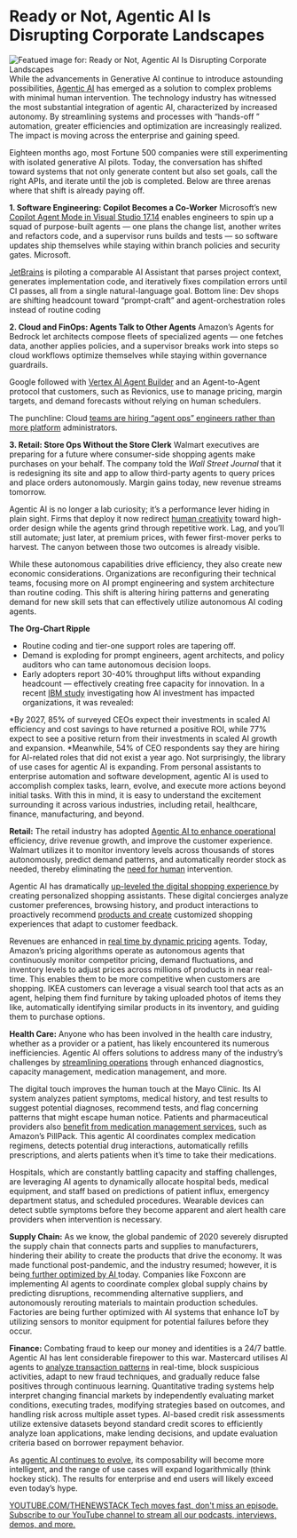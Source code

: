 # Ready or Not, Agentic AI Is Disrupting Corporate Landscapes
![Featued image for: Ready or Not, Agentic AI Is Disrupting Corporate Landscapes](https://cdn.thenewstack.io/media/2025/06/bfbddd72-jonathan-kemper-9jgbrvw8cjo-unsplash-1024x684.jpg)
While the advancements in Generative AI continue to introduce astounding possibilities, [Agentic AI](https://fptsoftware.com/resource-center/blogs/top-5-ai-trends-in-2025) has emerged as a solution to complex problems with minimal human intervention. The technology industry has witnessed the most substantial integration of agentic AI, characterized by increased autonomy. By streamlining systems and processes with “hands-off ” automation, greater efficiencies and optimization are increasingly realized. The impact is moving across the enterprise and gaining speed.

Eighteen months ago, most Fortune 500 companies were still experimenting with isolated generative AI pilots. Today, the conversation has shifted toward systems that not only generate content but also set goals, call the right APIs, and iterate until the job is completed. Below are three arenas where that shift is already paying off.

**1. Software Engineering: Copilot Becomes a Co-Worker**
Microsoft’s new [Copilot Agent Mode in Visual Studio 17.14](https://devblogs.microsoft.com/visualstudio/agent-mode-has-arrived-in-preview-for-visual-studio/) enables engineers to spin up a squad of purpose-built agents — one plans the change list, another writes and refactors code, and a supervisor runs builds and tests — so software updates ship themselves while staying within branch policies and security gates. Microsoft.

[JetBrains](https://www.jetbrains.com/) is piloting a comparable AI Assistant that parses project context, generates implementation code, and iteratively fixes compilation errors until CI passes, all from a single natural-language goal.
Bottom line: Dev shops are shifting headcount toward “prompt-craft” and agent-orchestration roles instead of routine coding

**2. Cloud and FinOps: Agents Talk to Other Agents**
Amazon’s Agents for Bedrock let architects compose fleets of specialized agents — one fetches data, another applies policies, and a supervisor breaks work into steps so cloud workflows optimize themselves while staying within governance guardrails.

Google followed with [Vertex AI Agent Builder](https://cloud.google.com/products/agent-builder?utm_source=google&utm_medium=cpc&utm_campaign=na-US-all-en-dr-bkws-all-all-trial-e-dr-1710134&utm_content=text-ad-none-any-DEV_c-CRE_706196044739-ADGP_Hybrid+%7C+BKWS+-+MIX+%7C+Txt-AI+and+Machine+Learning-Agent+Builder-KWID_43700080502290554-kwd-2327285297755&utm_term=KW_google%20vertex%20ai%20agent%20builder-ST_google+vertex+ai+agent+builder&gad_source=1&gad_campaignid=20363681466&gclid=Cj0KCQjwxJvBBhDuARIsAGUgNfhyoWcOdR-kwuV0EqUh60ZH-y3jzcEkxyHAfDDhwci-oAKA2oFMPOwaAqc-EALw_wcB&gclsrc=aw.ds) and an Agent-to-Agent protocol that customers, such as Revionics, use to manage pricing, margin targets, and demand forecasts without relying on human schedulers.

The punchline: Cloud [teams are hiring “agent ops” engineers rather than more platform](https://thenewstack.io/why-successful-platform-engineering-teams-need-a-product-manager/) administrators.

**3. Retail: Store Ops Without the Store Clerk**
Walmart executives are preparing for a future where consumer-side shopping agents make purchases on your behalf. The company told the *Wall Street Journal* that it is redesigning its site and app to allow third-party agents to query prices and place orders autonomously. Margin gains today, new revenue streams tomorrow.

Agentic AI is no longer a lab curiosity; it’s a performance lever hiding in plain sight. Firms that deploy it now redirect [human creativity](https://thenewstack.io/human-insight-llm-grunt-work-creative-publishing-solution/) toward high-order design while the agents grind through repetitive work. Lag, and you’ll still automate; just later, at premium prices, with fewer first-mover perks to harvest. The canyon between those two outcomes is already visible.

While these autonomous capabilities drive efficiency, they also create new economic considerations. Organizations are reconfiguring their technical teams, focusing more on AI prompt engineering and system architecture than routine coding. This shift is altering hiring patterns and generating demand for new skill sets that can effectively utilize autonomous AI coding agents.

**The Org-Chart Ripple**
- Routine coding and tier-one support roles are tapering off.
- Demand is exploding for prompt engineers, agent architects, and policy auditors who can tame autonomous decision loops.
- Early adopters report 30-40% throughput lifts without expanding headcount — effectively creating free capacity for innovation.
In a recent [IBM study](https://www.ibm.com/thought-leadership/institute-business-value/en-us/c-suite-study/ceo) investigating how AI investment has impacted organizations, it was revealed:

*By 2027, 85% of surveyed CEOs expect their investments in scaled AI efficiency and cost savings to have returned a positive ROI, while 77% expect to see a positive return from their investments in scaled AI growth and expansion. *Meanwhile, 54% of CEO respondents say they are hiring for AI-related roles that did not exist a year ago.
Not surprisingly, the library of use cases for agentic AI is expanding. From personal assistants to enterprise automation and software development, agentic AI is used to accomplish complex tasks, learn, evolve, and execute more actions beyond initial tasks. With this in mind, it is easy to understand the excitement surrounding it across various industries, including retail, healthcare, finance, manufacturing, and beyond.

**Retail:**
The retail industry has adopted [Agentic AI to enhance operational](https://thenewstack.io/revolutionizing-offensive-security-a-new-era-with-agentic-ai/) efficiency, drive revenue growth, and improve the customer experience. Walmart utilizes it to monitor inventory levels across thousands of stores autonomously, predict demand patterns, and automatically reorder stock as needed, thereby eliminating the [need for human](https://thenewstack.io/github-ceo-on-why-well-still-need-human-programmers/) intervention.

Agentic AI has dramatically [up-leveled the digital shopping experience ](https://fpt.ai/use-cases/retail/)by creating personalized shopping assistants. These digital concierges analyze customer preferences, browsing history, and product interactions to proactively recommend [products and create](https://thenewstack.io/optimizing-for-developer-productivity-creates-a-winning-devex/) customized shopping experiences that adapt to customer feedback.

Revenues are enhanced in [real time by dynamic pricing](https://thenewstack.io/battling-the-steep-price-of-storage-for-real-time-analytics/) agents. Today, Amazon’s pricing algorithms operate as autonomous agents that continuously monitor competitor pricing, demand fluctuations, and inventory levels to adjust prices across millions of products in near real-time. This enables them to be more competitive when customers are shopping. IKEA customers can leverage a visual search tool that acts as an agent, helping them find furniture by taking uploaded photos of items they like, automatically identifying similar products in its inventory, and guiding them to purchase options.

**Health Care:**
Anyone who has been involved in the health care industry, whether as a provider or a patient, has likely encountered its numerous inefficiencies. Agentic AI offers solutions to address many of the industry’s challenges by [streamlining operations](https://fptsoftware.com/resource-center/blogs/the-application-of-ai-in-healthcare-revolutionizing-patient-outcomes) through enhanced diagnostics, capacity management, medication management, and more.

The digital touch improves the human touch at the Mayo Clinic. Its AI system analyzes patient symptoms, medical history, and test results to suggest potential diagnoses, recommend tests, and flag concerning patterns that might escape human notice. Patients and pharmaceutical providers also [benefit from medication management services](https://thenewstack.io/the-benefits-of-ai-for-service-and-operations-management/), such as Amazon’s PillPack. This agentic AI coordinates complex medication regimens, detects potential drug interactions, automatically refills prescriptions, and alerts patients when it’s time to take their medications.

Hospitals, which are constantly battling capacity and staffing challenges, are leveraging AI agents to dynamically allocate hospital beds, medical equipment, and staff based on predictions of patient influx, emergency department status, and scheduled procedures. Wearable devices can detect subtle symptoms before they become apparent and alert health care providers when intervention is necessary.

**Supply Chain:**
As we know, the global pandemic of 2020 severely disrupted the supply chain that connects parts and supplies to manufacturers, hindering their ability to create the products that drive the economy. It was made functional post-pandemic, and the industry resumed; however, it is being[ further optimized by AI ](https://fptsoftware.com/resource-center/blogs/the-supply-chain-sector-how-ai-has-penetrated-into-this-emerging-market)today. Companies like Foxconn are implementing AI agents to coordinate complex global supply chains by predicting disruptions, recommending alternative suppliers, and autonomously rerouting materials to maintain production schedules. Factories are being further optimized with AI systems that enhance IoT by utilizing sensors to monitor equipment for potential failures before they occur.

**Finance:**
Combating fraud to keep our money and identities is a 24/7 battle. Agentic AI has lent considerable firepower to this war. Mastercard utilises AI agents to [analyze transaction patterns](https://fpt.ai/blogs/digital-banking-race-applying-ai-solutions-operating-processes/) in real-time, block suspicious activities, adapt to new fraud techniques, and gradually reduce false positives through continuous learning. Quantitative trading systems help interpret changing financial markets by independently evaluating market conditions, executing trades, modifying strategies based on outcomes, and handling risk across multiple asset types. AI-based credit risk assessments utilize extensive datasets beyond standard credit scores to efficiently analyze loan applications, make lending decisions, and update evaluation criteria based on borrower repayment behavior.

As [agentic AI continues to evolve](https://thenewstack.io/llms-and-ai-agents-evolving-like-programming-languages/), its composability will become more intelligent, and the range of use cases will expand logarithmically (think hockey stick). The results for enterprise and end users will likely exceed even today’s hype.

[
YOUTUBE.COM/THENEWSTACK
Tech moves fast, don't miss an episode. Subscribe to our YouTube
channel to stream all our podcasts, interviews, demos, and more.
](https://youtube.com/thenewstack?sub_confirmation=1)